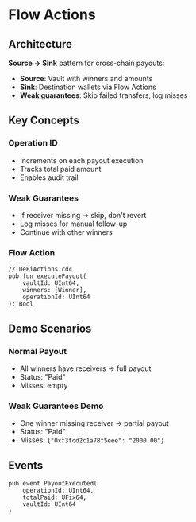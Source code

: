 # Flow Actions

## Architecture

**Source → Sink** pattern for cross-chain payouts:
- **Source**: Vault with winners and amounts
- **Sink**: Destination wallets via Flow Actions
- **Weak guarantees**: Skip failed transfers, log misses

## Key Concepts

### Operation ID
- Increments on each payout execution
- Tracks total paid amount
- Enables audit trail

### Weak Guarantees
- If receiver missing → skip, don't revert
- Log misses for manual follow-up
- Continue with other winners

### Flow Action
```cadence
// DeFiActions.cdc
pub fun executePayout(
    vaultId: UInt64,
    winners: [Winner],
    operationId: UInt64
): Bool
```

## Demo Scenarios

### Normal Payout
- All winners have receivers → full payout
- Status: "Paid"
- Misses: empty

### Weak Guarantees Demo
- One winner missing receiver → partial payout
- Status: "Paid" 
- Misses: `{"0xf3fcd2c1a78f5eee": "2000.00"}`

## Events

```cadence
pub event PayoutExecuted(
    operationId: UInt64,
    totalPaid: UFix64,
    vaultId: UInt64
)
``` 